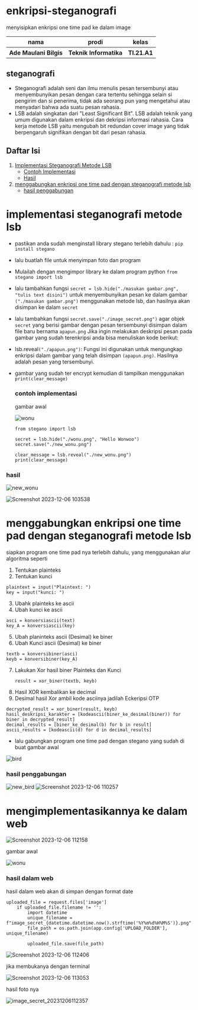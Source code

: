 # enkripsi-steganografi
menyisipkan enkripsi one time pad ke dalam image 

<table>
<th>nama</th>
<th>prodi</th>
<th>kelas</th>
<tr>
<th>Ade Maulani Bilgis</th>
<th>Teknik Informatika</th>
<th>TI.21.A1</th>
</tr>
</table>

## steganografi
- Steganografi adalah seni dan ilmu menulis pesan tersembunyi atau menyembunyikan pesan dengan cara tertentu sehingga selain si pengirim dan si penerima, tidak ada seorang pun yang mengetahui atau menyadari bahwa ada suatu pesan rahasia.
- LSB adalah singkatan dari "Least Significant Bit". LSB adalah teknik yang umum digunakan dalam enkripsi dan dekripsi informasi rahasia. Cara kerja metode LSB yaitu mengubah bit redundan cover image yang tidak berpengaruh signifikan dengan bit dari pesan rahasia.

## Daftar Isi

1. [Implementasi Steganografi Metode LSB](#implementasi-steganografi-metode-lsb)
   - [Contoh Implementasi](#contoh-implementasi)
   - [Hasil](#hasil)
2.  [menggabungkan enkripsi one time pad dengan steganografi metode lsb](#menggabungkan-enkripsi-one-time-pad-dengan-steganografi-metode-lsb)
    - [hasil penggabungan](#hasil-penggabungan)


# implementasi steganografi metode lsb
- pastikan anda sudah menginstall library stegano terlebih dahulu :
``` pip install stegano ```
- lalu buatlah file untuk menyimpan foto dan program
- Mulailah dengan mengimpor library ke dalam program python
  ``` from stegano import lsb ```
- lalu tambahkan fungsi ``` secret = lsb.hide("./masukan gambar.png", "tulis text disini") ``` untuk menyembunyikan pesan ke dalam gambar ``` ("./masukan gambar.png") ``` menggunakan metode lsb, dan hasilnya akan disimpan ke dalam ``` secret ```
- lalu tambahkan fungsi ``` secret.save("./image_secret.png") ``` agar objek ``` secret ``` yang berisi gambar dengan pesan tersembunyi disimpan dalam file baru bernama ```apapun.png```
Jika ingin melakukan deskripsi pesan pada gambar yang sudah terenkripsi anda bisa menuliskan kode berikut:
- lsb.reveal``("./apapun.png")``: Fungsi ini digunakan untuk mengungkap enkripsi dalam gambar yang telah disimpan ```(apapun.png)```. Hasilnya adalah pesan yang tersembunyi.
- gambar yang sudah ter encrypt kemudian di tampilkan menggunakan ``print(clear_message)``
  
  ### contoh implementasi
  gambar awal
  
  ![wonu](https://github.com/forusig/enkripsi-steganografi/assets/92717505/79ae890c-1d3b-44af-9ff6-c16e58440956)
   
   ```
   from stegano import lsb

   secret = lsb.hide("./wonu.png", "Hello Wonwoo")
  secret.save("./new_wonu.png")

  clear_message = lsb.reveal("./new_wonu.png")
  print(clear_message)
  ```
### hasil
![new_wonu](https://github.com/forusig/enkripsi-steganografi/assets/92717505/6dc10845-9fca-4b5b-914e-29fc9123ad0e)

![Screenshot 2023-12-06 103538](https://github.com/forusig/enkripsi-steganografi/assets/92717505/ab53766b-cd25-47fe-a70c-b81636196374)


# menggabungkan enkripsi one time pad dengan steganografi metode lsb
siapkan program one time pad nya terlebih dahulu, yang menggunakan alur algoritma seperti 
1.	Tentukan plainteks
2.	Tentukan kunci
   ```
plaintext = input("Plaintext: ")
key = input("kunci: ")
```
3.	Ubahk plainteks ke ascii
4.	Ubah kunci ke ascii
```
asci = konversiascii(text)
key_A = konversiascii(key)
```  
5.	Ubah planinteks ascii (Desimal) ke biner
6.	Ubah Kunci ascii (Desimal) ke biner
```
textb = konversibiner(asci)
keyb = konversibiner(key_A)
```
7.	Lakukan Xor hasil biner Plainteks dan Kunci
    ```
    result = xor_biner(textb, keyb)
    ```
12.	Hasil XOR kembalikan ke decimal
13.	Desimal hasil Xor ambil kode asciinya jadilah Eckeripsi OTP

```
decrypted_result = xor_biner(result, keyb)
hasil_deskripsi_karakter = [kodeascii(biner_ke_desimal(biner)) for biner in decrypted_result]
decimal_results = [biner_ke_desimal(b) for b in result]
ascii_results = [kodeascii(d) for d in decimal_results]
```
- lalu gabungkan program one time pad dengan stegano yang sudah di buat
gambar awal

 ![bird](https://github.com/forusig/enkripsi-steganografi/assets/92717505/4b39ab57-0f19-4d47-9e28-d3deb1fcd0c3)
 
### hasil penggabungan
![new_bird](https://github.com/forusig/enkripsi-steganografi/assets/92717505/fedd158d-c89a-4e38-863f-fc56fd2f1d6e)
![Screenshot 2023-12-06 110257](https://github.com/forusig/enkripsi-steganografi/assets/92717505/7bdd8feb-b2f8-4d99-a69a-af68019c1cfc)

# mengimplementasikannya ke dalam web 
![Screenshot 2023-12-06 112158](https://github.com/forusig/enkripsi-steganografi/assets/92717505/d2d385f1-807d-436a-aeaa-4b9076b3297f)

gambar awal

![wonu](https://github.com/forusig/enkripsi-steganografi/assets/92717505/dfc69d30-4847-4c74-bdae-3d816e11809f)

### hasil dalam web
hasil dalam web akan di simpan dengan format date 
```
uploaded_file = request.files['image']
    if uploaded_file.filename != '':
        import datetime
        unique_filename = f"image_secret_{datetime.datetime.now().strftime('%Y%m%d%H%M%S')}.png"
        file_path = os.path.join(app.config['UPLOAD_FOLDER'], unique_filename)

        uploaded_file.save(file_path)
```
![Screenshot 2023-12-06 112406](https://github.com/forusig/enkripsi-steganografi/assets/92717505/e57e0a57-a891-4658-8b7d-07783a2a1fd3)

jika membukanya dengan terminal 

![Screenshot 2023-12-06 113053](https://github.com/forusig/enkripsi-steganografi/assets/92717505/e847fc08-99c3-4c05-9b6c-843913548af3)

hasil foto nya

![image_secret_20231206112357](https://github.com/forusig/enkripsi-steganografi/assets/92717505/b35fc55d-b197-41a5-9a20-c99c5f6d8f92)

